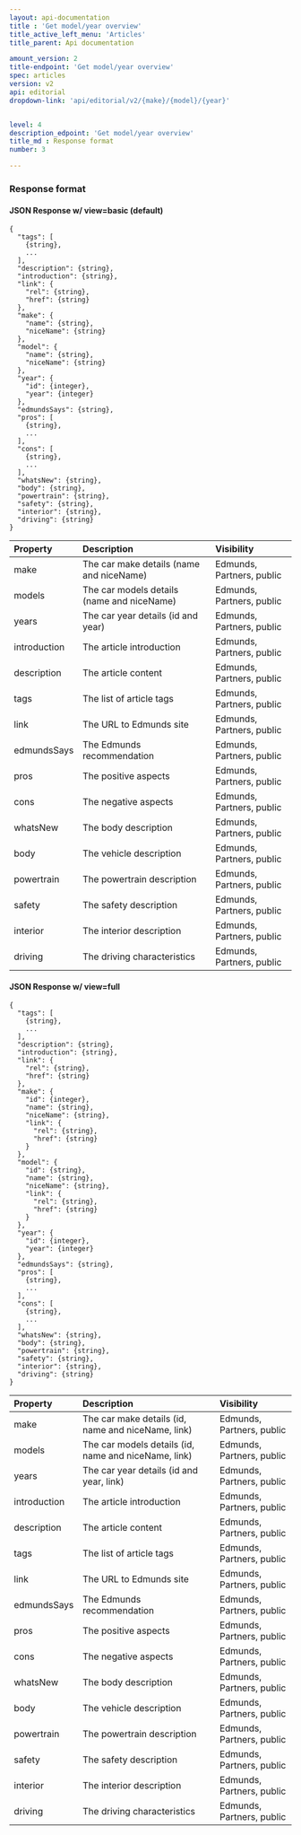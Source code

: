 ```yaml
---
layout: api-documentation
title : 'Get model/year overview'
title_active_left_menu: 'Articles'
title_parent: Api documentation

amount_version: 2
title-endpoint: 'Get model/year overview'
spec: articles
version: v2
api: editorial
dropdown-link: 'api/editorial/v2/{make}/{model}/{year}'


level: 4
description_edpoint: 'Get model/year overview'
title_md : Response format
number: 3

---
```



### Response format

#### JSON Response w/ view=basic (default)

    {
      "tags": [
        {string},
        ...
      ],
      "description": {string},
      "introduction": {string},
      "link": {
        "rel": {string},
        "href": {string}
      },
      "make": {
        "name": {string},
        "niceName": {string}
      },
      "model": {
        "name": {string},
        "niceName": {string}
      },
      "year": {
        "id": {integer},
        "year": {integer}
      },
      "edmundsSays": {string},
      "pros": [
        {string},
        ...
      ],
      "cons": [
        {string},
        ...
      ],
      "whatsNew": {string},
      "body": {string},
      "powertrain": {string},
      "safety": {string},
      "interior": {string},
      "driving": {string}
    }

| Property                      | Description                                               | Visibility                |
|:------------------------------|:----------------------------------------------------------|:--------------------------|
| make                          | The car make details (name and niceName)                  | Edmunds, Partners, public |
| models                        | The car models details (name and niceName)                | Edmunds, Partners, public |
| years                         | The car year details (id and year)                        | Edmunds, Partners, public |
| introduction                  | The article introduction                                  | Edmunds, Partners, public |
| description                   | The article content                                       | Edmunds, Partners, public |
| tags                          | The list of article tags                                  | Edmunds, Partners, public	|
| link                          | The URL to Edmunds site                                   | Edmunds, Partners, public |
| edmundsSays                   | The Edmunds recommendation                                | Edmunds, Partners, public |
| pros                          | The positive aspects                                      | Edmunds, Partners, public |
| cons                          | The negative aspects                                      | Edmunds, Partners, public |
| whatsNew                      | The body description                                      | Edmunds, Partners, public |
| body                          | The vehicle description                                   | Edmunds, Partners, public |
| powertrain                    | The powertrain description                                | Edmunds, Partners, public |
| safety                        | The safety description                                    | Edmunds, Partners, public |
| interior                      | The interior description                                  | Edmunds, Partners, public |
| driving                       | The driving characteristics                               | Edmunds, Partners, public |

#### JSON Response w/ view=full

    {
      "tags": [
        {string},
        ...
      ],
      "description": {string},
      "introduction": {string},
      "link": {
        "rel": {string},
        "href": {string}
      },
      "make": {
        "id": {integer},
        "name": {string},
        "niceName": {string},
        "link": {
          "rel": {string},
          "href": {string}
        }
      },
      "model": {
        "id": {string},
        "name": {string},
        "niceName": {string},
        "link": {
          "rel": {string},
          "href": {string}
        }
      },
      "year": {
        "id": {integer},
        "year": {integer}
      },
      "edmundsSays": {string},
      "pros": [
        {string},
        ...
      ],
      "cons": [
        {string},
        ...
      ],
      "whatsNew": {string},
      "body": {string},
      "powertrain": {string},
      "safety": {string},
      "interior": {string},
      "driving": {string}
    }

| Property                      | Description                                               | Visibility                |
|:------------------------------|:----------------------------------------------------------|:--------------------------|
| make                          | The car make details (id, name and niceName, link)        | Edmunds, Partners, public |
| models                        | The car models details (id, name and niceName, link)      | Edmunds, Partners, public |
| years                         | The car year details (id and year, link)                  | Edmunds, Partners, public |
| introduction                  | The article introduction                                  | Edmunds, Partners, public |
| description                   | The article content                                       | Edmunds, Partners, public |
| tags                          | The list of article tags                                  | Edmunds, Partners, public	|
| link                          | The URL to Edmunds site                                   | Edmunds, Partners, public |
| edmundsSays                   | The Edmunds recommendation                                | Edmunds, Partners, public |
| pros                          | The positive aspects                                      | Edmunds, Partners, public |
| cons                          | The negative aspects                                      | Edmunds, Partners, public |
| whatsNew                      | The body description                                      | Edmunds, Partners, public |
| body                          | The vehicle description                                   | Edmunds, Partners, public |
| powertrain                    | The powertrain description                                | Edmunds, Partners, public |
| safety                        | The safety description                                    | Edmunds, Partners, public |
| interior                      | The interior description                                  | Edmunds, Partners, public |
| driving                       | The driving characteristics                               | Edmunds, Partners, public |
